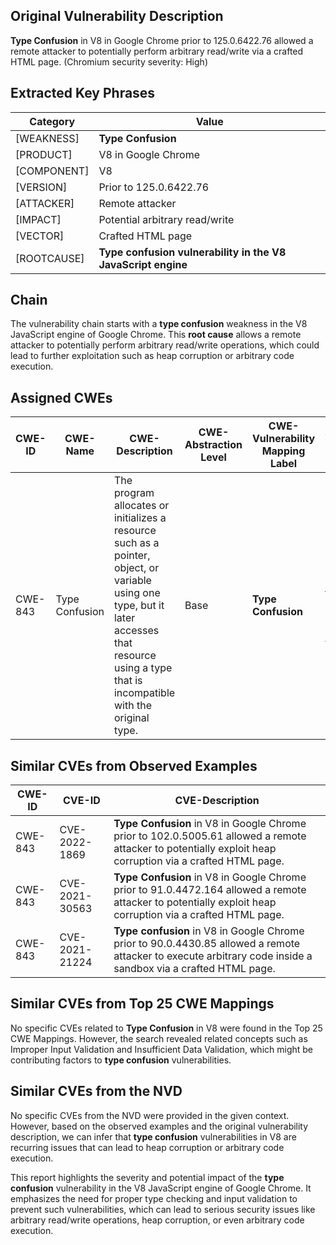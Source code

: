 ## Original Vulnerability Description
**Type Confusion** in V8 in Google Chrome prior to 125.0.6422.76 allowed a remote attacker to potentially perform arbitrary read/write via a crafted HTML page. (Chromium security severity: High)

## Extracted Key Phrases
| Category | Value |
|----------|-------|
| [WEAKNESS] | **Type Confusion** |
| [PRODUCT] | V8 in Google Chrome |
| [COMPONENT] | V8 |
| [VERSION] | Prior to 125.0.6422.76 |
| [ATTACKER] | Remote attacker |
| [IMPACT] | Potential arbitrary read/write |
| [VECTOR] | Crafted HTML page |
| [ROOTCAUSE] | **Type confusion vulnerability in the V8 JavaScript engine** |

## Chain
The vulnerability chain starts with a **type confusion** weakness in the V8 JavaScript engine of Google Chrome. This **root cause** allows a remote attacker to potentially perform arbitrary read/write operations, which could lead to further exploitation such as heap corruption or arbitrary code execution.

## Assigned CWEs
| CWE-ID | CWE-Name | CWE-Description | CWE-Abstraction Level | CWE-Vulnerability Mapping Label | CWE-Vulnerability Mapping Notes |
|--------|----------|-----------------|------------------------|----------------------------------|--------------------------------|
| CWE-843 | Type Confusion | The program allocates or initializes a resource such as a pointer, object, or variable using one type, but it later accesses that resource using a type that is incompatible with the original type. | Base | **Type Confusion** | This CWE directly relates to the **type confusion** vulnerability described in the original description. |

## Similar CVEs from Observed Examples
| CWE-ID | CVE-ID | CVE-Description |
|--------|--------|-----------------|
| CWE-843 | CVE-2022-1869 | **Type Confusion** in V8 in Google Chrome prior to 102.0.5005.61 allowed a remote attacker to potentially exploit heap corruption via a crafted HTML page. |
| CWE-843 | CVE-2021-30563 | **Type Confusion** in V8 in Google Chrome prior to 91.0.4472.164 allowed a remote attacker to potentially exploit heap corruption via a crafted HTML page. |
| CWE-843 | CVE-2021-21224 | **Type confusion** in V8 in Google Chrome prior to 90.0.4430.85 allowed a remote attacker to execute arbitrary code inside a sandbox via a crafted HTML page. |

## Similar CVEs from Top 25 CWE Mappings
No specific CVEs related to **Type Confusion** in V8 were found in the Top 25 CWE Mappings. However, the search revealed related concepts such as Improper Input Validation and Insufficient Data Validation, which might be contributing factors to **type confusion** vulnerabilities.

## Similar CVEs from the NVD
No specific CVEs from the NVD were provided in the given context. However, based on the observed examples and the original vulnerability description, we can infer that **type confusion** vulnerabilities in V8 are recurring issues that can lead to heap corruption or arbitrary code execution.

This report highlights the severity and potential impact of the **type confusion** vulnerability in the V8 JavaScript engine of Google Chrome. It emphasizes the need for proper type checking and input validation to prevent such vulnerabilities, which can lead to serious security issues like arbitrary read/write operations, heap corruption, or even arbitrary code execution.